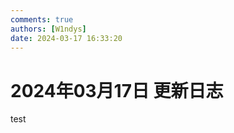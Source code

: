 ```yaml
---
comments: true
authors: [W1ndys]
date: 2024-03-17 16:33:20
---
```


# 2024年03月17日 更新日志

test

<!-- more -->